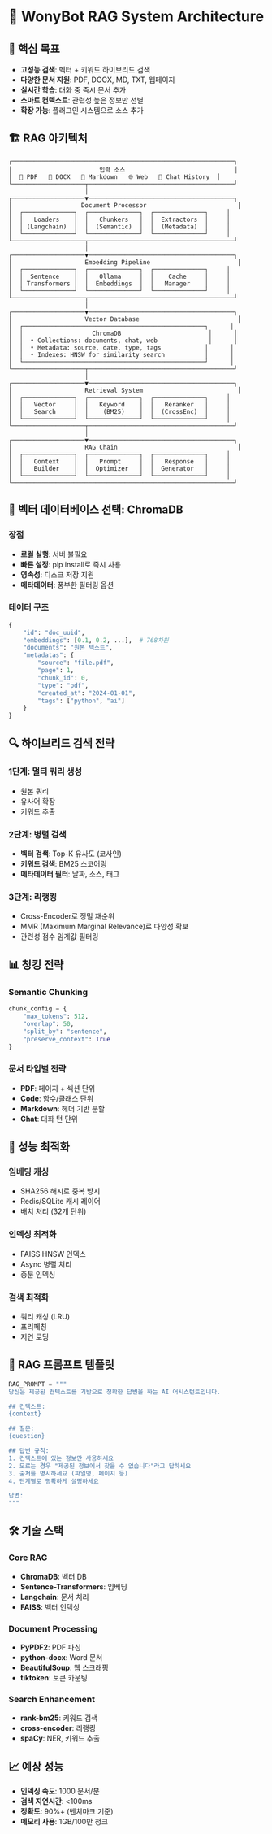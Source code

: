 # 🚀 WonyBot RAG System Architecture

## 🎯 핵심 목표
- **고성능 검색**: 벡터 + 키워드 하이브리드 검색
- **다양한 문서 지원**: PDF, DOCX, MD, TXT, 웹페이지
- **실시간 학습**: 대화 중 즉시 문서 추가
- **스마트 컨텍스트**: 관련성 높은 정보만 선별
- **확장 가능**: 플러그인 시스템으로 소스 추가

## 🏗️ RAG 아키텍처

```
┌─────────────────────────────────────────────────────────────┐
│                        입력 소스                              │
│  📄 PDF   📝 DOCX   📑 Markdown   🌐 Web   💬 Chat History  │
└────────────────────┬────────────────────────────────────────┘
                     │
┌────────────────────▼────────────────────────────────────────┐
│                   Document Processor                         │
│  ┌──────────────┐  ┌──────────────┐  ┌──────────────┐     │
│  │   Loaders    │  │   Chunkers   │  │  Extractors  │     │
│  │ (Langchain)  │  │  (Semantic)  │  │  (Metadata)  │     │
│  └──────────────┘  └──────────────┘  └──────────────┘     │
└────────────────────┬────────────────────────────────────────┘
                     │
┌────────────────────▼────────────────────────────────────────┐
│                    Embedding Pipeline                        │
│  ┌──────────────┐  ┌──────────────┐  ┌──────────────┐     │
│  │  Sentence    │  │   Ollama     │  │    Cache     │     │
│  │ Transformers │  │  Embeddings  │  │   Manager    │     │
│  └──────────────┘  └──────────────┘  └──────────────┘     │
└────────────────────┬────────────────────────────────────────┘
                     │
┌────────────────────▼────────────────────────────────────────┐
│                    Vector Database                           │
│  ┌──────────────────────────────────────────────────┐      │
│  │                   ChromaDB                        │      │
│  │  • Collections: documents, chat, web              │      │
│  │  • Metadata: source, date, type, tags            │      │
│  │  • Indexes: HNSW for similarity search           │      │
│  └──────────────────────────────────────────────────┘      │
└────────────────────┬────────────────────────────────────────┘
                     │
┌────────────────────▼────────────────────────────────────────┐
│                    Retrieval System                          │
│  ┌──────────────┐  ┌──────────────┐  ┌──────────────┐     │
│  │   Vector     │  │   Keyword    │  │   Reranker   │     │
│  │   Search     │  │    (BM25)    │  │  (CrossEnc)  │     │
│  └──────────────┘  └──────────────┘  └──────────────┘     │
└────────────────────┬────────────────────────────────────────┘
                     │
┌────────────────────▼────────────────────────────────────────┐
│                    RAG Chain                                 │
│  ┌──────────────┐  ┌──────────────┐  ┌──────────────┐     │
│  │   Context    │  │   Prompt     │  │   Response   │     │
│  │   Builder    │  │  Optimizer   │  │  Generator   │     │
│  └──────────────┘  └──────────────┘  └──────────────┘     │
└─────────────────────────────────────────────────────────────┘
```

## 💾 벡터 데이터베이스 선택: ChromaDB

### 장점
- **로컬 실행**: 서버 불필요
- **빠른 설정**: pip install로 즉시 사용
- **영속성**: 디스크 저장 지원
- **메타데이터**: 풍부한 필터링 옵션

### 데이터 구조
```python
{
    "id": "doc_uuid",
    "embeddings": [0.1, 0.2, ...],  # 768차원
    "documents": "원본 텍스트",
    "metadatas": {
        "source": "file.pdf",
        "page": 1,
        "chunk_id": 0,
        "type": "pdf",
        "created_at": "2024-01-01",
        "tags": ["python", "ai"]
    }
}
```

## 🔍 하이브리드 검색 전략

### 1단계: 멀티 쿼리 생성
- 원본 쿼리
- 유사어 확장
- 키워드 추출

### 2단계: 병렬 검색
- **벡터 검색**: Top-K 유사도 (코사인)
- **키워드 검색**: BM25 스코어링
- **메타데이터 필터**: 날짜, 소스, 태그

### 3단계: 리랭킹
- Cross-Encoder로 정밀 재순위
- MMR (Maximum Marginal Relevance)로 다양성 확보
- 관련성 점수 임계값 필터링

## 📊 청킹 전략

### Semantic Chunking
```python
chunk_config = {
    "max_tokens": 512,
    "overlap": 50,
    "split_by": "sentence",
    "preserve_context": True
}
```

### 문서 타입별 전략
- **PDF**: 페이지 + 섹션 단위
- **Code**: 함수/클래스 단위
- **Markdown**: 헤더 기반 분할
- **Chat**: 대화 턴 단위

## 🚀 성능 최적화

### 임베딩 캐싱
- SHA256 해시로 중복 방지
- Redis/SQLite 캐시 레이어
- 배치 처리 (32개 단위)

### 인덱싱 최적화
- FAISS HNSW 인덱스
- Async 병렬 처리
- 증분 인덱싱

### 검색 최적화
- 쿼리 캐싱 (LRU)
- 프리페칭
- 지연 로딩

## 📝 RAG 프롬프트 템플릿

```python
RAG_PROMPT = """
당신은 제공된 컨텍스트를 기반으로 정확한 답변을 하는 AI 어시스턴트입니다.

## 컨텍스트:
{context}

## 질문:
{question}

## 답변 규칙:
1. 컨텍스트에 있는 정보만 사용하세요
2. 모르는 경우 "제공된 정보에서 찾을 수 없습니다"라고 답하세요
3. 출처를 명시하세요 (파일명, 페이지 등)
4. 단계별로 명확하게 설명하세요

답변:
"""
```

## 🛠️ 기술 스택

### Core RAG
- **ChromaDB**: 벡터 DB
- **Sentence-Transformers**: 임베딩
- **Langchain**: 문서 처리
- **FAISS**: 벡터 인덱싱

### Document Processing
- **PyPDF2**: PDF 파싱
- **python-docx**: Word 문서
- **BeautifulSoup**: 웹 스크래핑
- **tiktoken**: 토큰 카운팅

### Search Enhancement
- **rank-bm25**: 키워드 검색
- **cross-encoder**: 리랭킹
- **spaCy**: NER, 키워드 추출

## 📈 예상 성능

- **인덱싱 속도**: 1000 문서/분
- **검색 지연시간**: <100ms
- **정확도**: 90%+ (벤치마크 기준)
- **메모리 사용**: 1GB/100만 청크